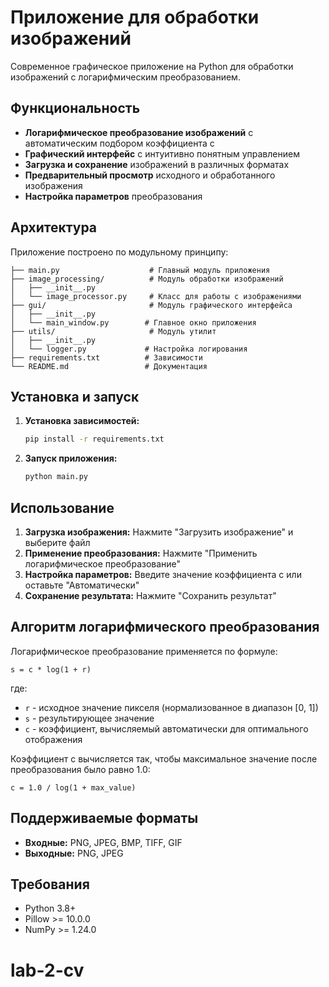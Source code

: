 # Приложение для обработки изображений

Современное графическое приложение на Python для обработки изображений с логарифмическим преобразованием.

## Функциональность

- **Логарифмическое преобразование изображений** с автоматическим подбором коэффициента c
- **Графический интерфейс** с интуитивно понятным управлением
- **Загрузка и сохранение** изображений в различных форматах
- **Предварительный просмотр** исходного и обработанного изображения
- **Настройка параметров** преобразования

## Архитектура

Приложение построено по модульному принципу:

```
├── main.py                    # Главный модуль приложения
├── image_processing/          # Модуль обработки изображений
│   ├── __init__.py
│   └── image_processor.py     # Класс для работы с изображениями
├── gui/                       # Модуль графического интерфейса
│   ├── __init__.py
│   └── main_window.py        # Главное окно приложения
├── utils/                     # Модуль утилит
│   ├── __init__.py
│   └── logger.py             # Настройка логирования
├── requirements.txt          # Зависимости
└── README.md                 # Документация
```

## Установка и запуск

1. **Установка зависимостей:**
   ```bash
   pip install -r requirements.txt
   ```

2. **Запуск приложения:**
   ```bash
   python main.py
   ```

## Использование

1. **Загрузка изображения:** Нажмите "Загрузить изображение" и выберите файл
2. **Применение преобразования:** Нажмите "Применить логарифмическое преобразование"
3. **Настройка параметров:** Введите значение коэффициента c или оставьте "Автоматически"
4. **Сохранение результата:** Нажмите "Сохранить результат"

## Алгоритм логарифмического преобразования

Логарифмическое преобразование применяется по формуле:
```
s = c * log(1 + r)
```

где:
- `r` - исходное значение пикселя (нормализованное в диапазон [0, 1])
- `s` - результирующее значение
- `c` - коэффициент, вычисляемый автоматически для оптимального отображения

Коэффициент c вычисляется так, чтобы максимальное значение после преобразования было равно 1.0:
```
c = 1.0 / log(1 + max_value)
```

## Поддерживаемые форматы

- **Входные:** PNG, JPEG, BMP, TIFF, GIF
- **Выходные:** PNG, JPEG

## Требования

- Python 3.8+
- Pillow >= 10.0.0
- NumPy >= 1.24.0
# lab-2-cv
